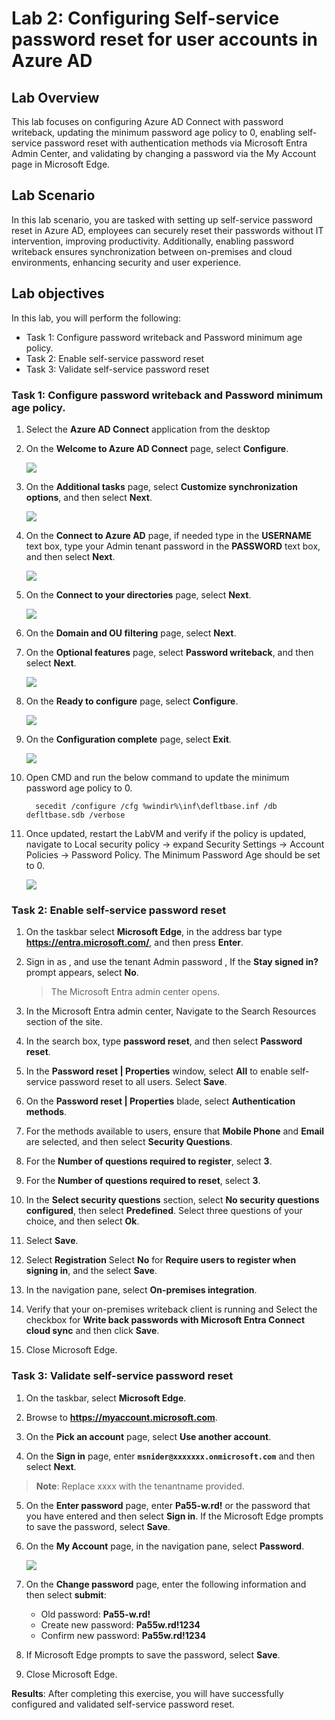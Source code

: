 # Lab 2: Configuring Self-service password reset for user accounts in Azure AD

## Lab Overview 

This lab focuses on configuring Azure AD Connect with password writeback, updating the minimum password age policy to 0, enabling self-service password reset with authentication methods via Microsoft Entra Admin Center, and validating by changing a password via the My Account page in Microsoft Edge.

## Lab Scenario

In this lab scenario, you are tasked with setting up self-service password reset in Azure AD, employees can securely reset their passwords without IT intervention, improving productivity. Additionally, enabling password writeback ensures synchronization between on-premises and cloud environments, enhancing security and user experience.

## Lab objectives

In this lab, you will perform the following:

- Task 1: Configure password writeback and Password minimum age policy. 
- Task 2: Enable self-service password reset
- Task 3: Validate self-service password reset

### Task 1: Configure password writeback and Password minimum age policy. 

1. Select the **Azure AD Connect** application from the desktop

3. On the **Welcome to Azure AD Connect** page, select **Configure**.

   ![](../media/lab2-1.png)

4. On the **Additional tasks** page, select **Customize synchronization options**, and then select **Next**.

   ![](../media/lab2-2.png)

5. On the **Connect to Azure AD** page, if needed type **<inject key="AzureAdUserEmail"></inject>** in the **USERNAME** text box, type your Admin tenant password **<inject key="AzureAdUserPassword"></inject>** in the **PASSWORD** text box, and then select **Next**.

   ![](../media/lab2-3.png)

6. On the **Connect to your directories** page, select **Next**.

   ![](../media/lab2-4.png)

7. On the **Domain and OU filtering** page, select **Next**.

8. On the **Optional features** page, select **Password writeback**, and then select **Next**.

    ![](../media/lab2-5.png)

9. On the **Ready to configure** page, select **Configure**.

    ![](../media/lab2-6.png)

10. On the **Configuration complete** page, select **Exit**.

    ![](../media/lab2-7.png)

11. Open CMD and run the below command to update the minimum password age policy to 0.

      ```
        secedit /configure /cfg %windir%\inf\defltbase.inf /db defltbase.sdb /verbose
      ```

13. Once updated, restart the LabVM and verify if the policy is updated, navigate to Local security policy -> expand Security Settings -> Account Policies -> Password Policy. The Minimum Password Age should be set to 0.

    ![](../media/lab2-9.png)

### Task 2: Enable self-service password reset

1. On the taskbar select **Microsoft Edge**, in the address bar type **https://entra.microsoft.com/**, and then press **Enter**.

2. Sign in as  **<inject key="AzureAdUserEmail"></inject>**, and use the tenant Admin password **<inject key="AzureAdUserPassword"></inject>**, If the **Stay signed in?** prompt appears, select **No**.  

   > The Microsoft Entra admin center opens.

3. In the Microsoft Entra admin center, Navigate to the Search Resources section of the site.

4. In the search box, type **password reset**, and then select **Password reset**.

5. In the **Password reset | Properties** window, select **All** to enable self-service password reset to all users. Select **Save**.

6. On the **Password reset | Properties** blade, select **Authentication methods**.

7. For the methods available to users, ensure that **Mobile Phone** and **Email** are selected, and then select **Security Questions**.

8. For the **Number of questions required to register**, select **3**.

9. For the **Number of questions required to reset**, select **3**.

10. In the **Select security questions** section, select **No security questions configured**, then select **Predefined**. Select three questions of your choice, and then select **Ok**.

11. Select **Save**.

12. Select **Registration** Select **No** for **Require users to register when signing in**, and the select **Save**.

13. In the navigation pane, select **On-premises integration**.

14. Verify that your on-premises writeback client is running and Select the checkbox for **Write back passwords with Microsoft Entra Connect cloud sync** and then click **Save**.

15. Close Microsoft Edge.

### Task 3: Validate self-service password reset

1. On the taskbar, select **Microsoft Edge**.

2. Browse to **https://myaccount.microsoft.com**. 

3. On the **Pick an account** page, select **Use another account**.

4. On the **Sign in** page, enter **`msnider@xxxxxxx.onmicrosoft.com`** and then select **Next**.

  >**Note**: Replace xxxx with the tenantname provided.

5. On the **Enter password** page, enter **Pa55-w.rd!** or the password that you have entered and then select **Sign in**. If the Microsoft Edge prompts to save the password, select **Save**.

6. On the **My Account** page, in the navigation pane, select **Password**.

    ![](../media/lab2-8.png)

7. On the **Change password** page, enter the following information and then select **submit**:
     - Old password: **Pa55-w.rd!**
     - Create new password: **Pa55w.rd!1234**
     - Confirm new password: **Pa55w.rd!1234**

8. If Microsoft Edge prompts to save the password, select **Save**.

9. Close Microsoft Edge.

**Results**: After completing this exercise, you will have successfully configured and validated self-service password reset.

